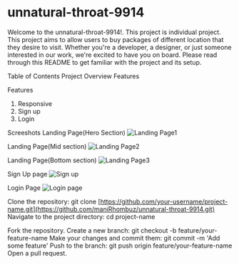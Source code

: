 # unnatural-throat-9914

Welcome to the unnatural-throat-9914!. This project is individual project. This project aims to allow users to buy packages of different location that they desire to visit. Whether you're a developer, a designer, or just someone interested in our work, we're excited to have you on board. Please read through this README to get familiar with the project and its setup.

Table of Contents
Project Overview
Features

Features

1. Responsive
2. Sign up
3. Login

Screeshots
Landing Page(Hero Section)
![Landing Page1](https://ibb.co/yXB2qh6)

Landing Page(Mid section)
![Landing Page2](https://ibb.co/S5TDj52)

Landing Page(Bottom section)
![Landing Page3](https://ibb.co/3k5c9T0)

Sign Up page
![Sign up](https://ibb.co/tP9137t)

Login Page
![Login page](https://ibb.co/nbQHHfw)

Clone the repository: git clone [https://github.com/your-username/project-name.git](https://github.com/maniRhombuz/unnatural-throat-9914.git)
Navigate to the project directory: cd project-name


Fork the repository.
Create a new branch: git checkout -b feature/your-feature-name
Make your changes and commit them: git commit -m 'Add some feature'
Push to the branch: git push origin feature/your-feature-name
Open a pull request.
